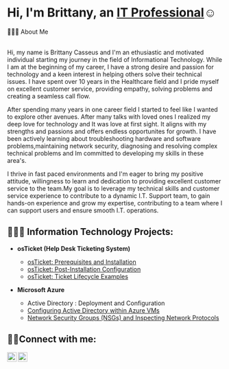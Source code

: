 
<h1>Hi, I'm Brittany, an <a href="https://linkedin.com/in/brittany-casseus">IT Professional</a>☺</h1>
👩🏾‍💻 About Me<br />
<br />


Hi, my name is Brittany Casseus and I'm an ethusiastic and motivated individual starting my journey in the field of Informational Technology. While I am at the beginning of my career, I have a strong desire and passion for technology and a keen interest in helping others solve their technical issues. I have spent over 10 years in the Healthcare field and I pride myself on excellent customer service, providing empathy, solving problems and creating a seamless call flow. 

After spending many years in one career field I started to feel like I wanted to explore other avenues. After many talks with loved ones I realized my deep love for technology and It was love at first sight. It aligns with my strengths and passions and offers endless opportunites for growth. I have been actively learning about troubleshooting hardware and software problems,maintaining network security, diagnosing and resolving complex technical problems and Im committed to developing my skills in these area's.
	
 I thrive in fast paced environments and I'm eager to bring my positive attitude, willingness to learn and dedication to providing excellent customer service to the team.My goal is to leverage my technical skills and customer service experience to contribute to a dynamic I.T. Support team, to gain hands-on experience and grow my expertise, contributing to a team where I can support users and ensure smooth I.T. operations.

<h2>👩🏾‍💻 Information Technology Projects:</h2>

- <b>osTicket (Help Desk Ticketing System)</b>
  - [osTicket: Prerequisites and Installation](https://github.com/brittanycass/osticket-prereqs)
  - [osTicket: Post-Installation Configuration](https://github.com/brittanycass/post-install-config)
  - [osTicket: Ticket Lifecycle Examples](https://github.com/brittanycass/ticket-lifecycle)
- <b>Microsoft Azure</b>
  
  - Active Directory : Deployment and Configuration
  - [Configuring Active Directory within Azure VMs](https://github.com/brittanycass/configure-ad)
  - [Network Security Groups (NSGs) and Inspecting Network Protocols](https://github.com/brittanycass/azure-network-protocols)

<h2>🤳🏾Connect with me:</h2>

[<img align="left" alt="Josh | LinkedIn" width="22px" src="https://cdn.jsdelivr.net/npm/simple-icons@v3/icons/linkedin.svg" />][linkedin]
[<img align="left" alt="Josh | Instagram" width="22px" src="https://cdn.jsdelivr.net/npm/simple-icons@v3/icons/instagram.svg" />][instagram]


[instagram]: https://www.instagram.com/respectmymind01
[linkedin]: https://linkedin.com/in/brittany-casseus

